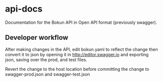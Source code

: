 # api-docs
Documentation for the Bokun API in Open API format (previously swagger).

## Developer workflow

After making changes in the API, edit bokun.yaml to reflect the change then convert it to json by
opening it in http://editor.swagger.io and exporting json, saving over the prod, and test files. 

Revert the change to the host location before committing the change to swagger-prod.json and 
swagger-test.json
